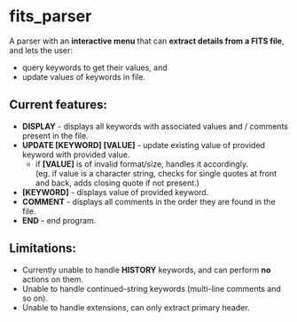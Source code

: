 # fits_parser

A parser with an **interactive menu** that can **extract details from a FITS file**, and lets the user:  
* query keywords to get their values, and  
* update values of keywords in file.

## Current features:

* **DISPLAY** - displays all keywords with associated values and / comments present in the file.  
* **UPDATE [KEYWORD] [VALUE]** - update existing value of provided keyword with provided value.  
    * if **[VALUE]** is of invalid format/size, handles it accordingly.  
    (eg. if value is a character string, checks for single quotes at front and back, adds closing quote if not present.)  
* **[KEYWORD]** - displays value of provided keyword.
* **COMMENT** - displays all comments in the order they are found in the file.
* **END** - end program.  

## Limitations:

* Currently unable to handle **HISTORY** keywords, and can perform **no** actions on them.
* Unable to handle continued-string keywords (multi-line comments and so on).
* Unable to handle extensions, can only extract primary header.
